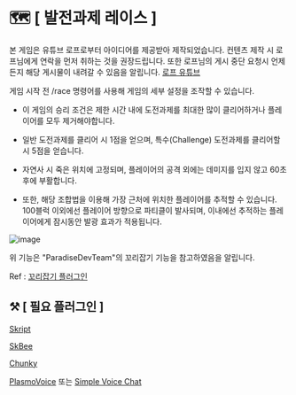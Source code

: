 # 🗺️ [ 발전과제 레이스 ]



본 게임은 유튜브 로프로부터 아이디어를 제공받아 제작되었습니다. 컨텐츠 제작 시 로프님에게 연락을 먼저 취하는 것을 권장드립니다. 또한 로프님의 게시 중단 요청시 언제든지 해당 게시물이 내려갈 수 있음을 알립니다.
[로프 유튜브](https://www.youtube.com/@로프1)



게임 시작 전 /race 명령어를 사용해 게임의 세부 설정을 조작할 수 있습니다.


- 이 게임의 승리 조건은 제한 시간 내에 도전과제를 최대한 많이 클리어하거나 플레이어를 모두 제거해야합니다.

- 일반 도전과제를 클리어 시 1점을 얻으며, 특수(Challenge) 도전과제를 클리어할 시 5점을 얻습니다.

- 자연사 시 죽은 위치에 고정되며, 플레이어의 공격 외에는 데미지를 입지 않고 60초 후에 부활합니다.

- 또한, 해당 조합법을 이용해 가장 근처에 위치한 플레이어를 추적할 수 있습니다. 100블럭 이외에선 플레이어 방향으로 파티클이 발사되며, 이내에선 추적하는 플레이어에게 잠시동안 발광 효과가 적용됩니다.
  
![image](https://github.com/user-attachments/assets/d65df63a-e2f4-4f1c-ad80-9ce08d3ea4e9)



위 기능은 "ParadiseDevTeam"의 꼬리잡기 기능을 참고하였음을 알립니다.

Ref : [꼬리잡기 플러그인](https://github.com/ParadiseDevTeam/chasing-tails/tree/master](https://hangar.papermc.io/ParadiseDevTeam/chasing-tails))

## ⚒️ [ 필요 플러그인 ]

[Skript](https://github.com/SkriptLang/Skript/releases) 

[SkBee](https://github.com/ShaneBeee/SkBee/releases)

[Chunky](https://modrinth.com/plugin/chunky/versions)

[PlasmoVoice](https://modrinth.com/plugin/plasmo-voice/versions) 또는 [Simple Voice Chat](https://modrinth.com/plugin/simple-voice-chat/versions)
